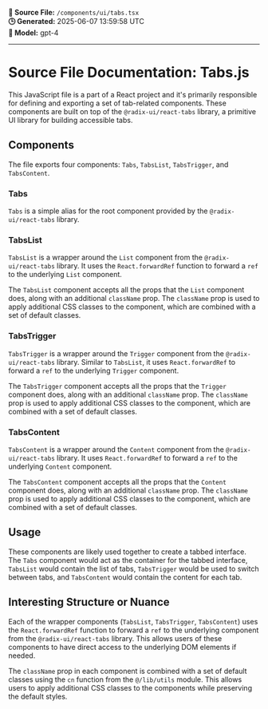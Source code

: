**📄 Source File:** `/components/ui/tabs.tsx`  
**🕒 Generated:** 2025-06-07 13:59:58 UTC  
**🤖 Model:** gpt-4

---

# Source File Documentation: Tabs.js

This JavaScript file is a part of a React project and it's primarily responsible for defining and exporting a set of tab-related components. These components are built on top of the `@radix-ui/react-tabs` library, a primitive UI library for building accessible tabs.

## Components

The file exports four components: `Tabs`, `TabsList`, `TabsTrigger`, and `TabsContent`.

### Tabs

`Tabs` is a simple alias for the root component provided by the `@radix-ui/react-tabs` library.

### TabsList

`TabsList` is a wrapper around the `List` component from the `@radix-ui/react-tabs` library. It uses the `React.forwardRef` function to forward a `ref` to the underlying `List` component.

The `TabsList` component accepts all the props that the `List` component does, along with an additional `className` prop. The `className` prop is used to apply additional CSS classes to the component, which are combined with a set of default classes.

### TabsTrigger

`TabsTrigger` is a wrapper around the `Trigger` component from the `@radix-ui/react-tabs` library. Similar to `TabsList`, it uses `React.forwardRef` to forward a `ref` to the underlying `Trigger` component.

The `TabsTrigger` component accepts all the props that the `Trigger` component does, along with an additional `className` prop. The `className` prop is used to apply additional CSS classes to the component, which are combined with a set of default classes.

### TabsContent

`TabsContent` is a wrapper around the `Content` component from the `@radix-ui/react-tabs` library. It uses `React.forwardRef` to forward a `ref` to the underlying `Content` component.

The `TabsContent` component accepts all the props that the `Content` component does, along with an additional `className` prop. The `className` prop is used to apply additional CSS classes to the component, which are combined with a set of default classes.

## Usage

These components are likely used together to create a tabbed interface. The `Tabs` component would act as the container for the tabbed interface, `TabsList` would contain the list of tabs, `TabsTrigger` would be used to switch between tabs, and `TabsContent` would contain the content for each tab.

## Interesting Structure or Nuance

Each of the wrapper components (`TabsList`, `TabsTrigger`, `TabsContent`) uses the `React.forwardRef` function to forward a `ref` to the underlying component from the `@radix-ui/react-tabs` library. This allows users of these components to have direct access to the underlying DOM elements if needed.

The `className` prop in each component is combined with a set of default classes using the `cn` function from the `@/lib/utils` module. This allows users to apply additional CSS classes to the components while preserving the default styles.